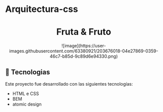 # Arquitectura-css

<h1 align="center">Fruta & Fruto</h1>

<p align="center">
  ![image](https://user-images.githubusercontent.com/63380921/203676018-04e27869-0359-46c7-b85d-9c89d6e94330.png)

</p>

## 🚀 Tecnologias

Este proyecto fue desarrollado con las siguientes tecnologías:

- HTML e CSS
- BEM
- atomic design

 



